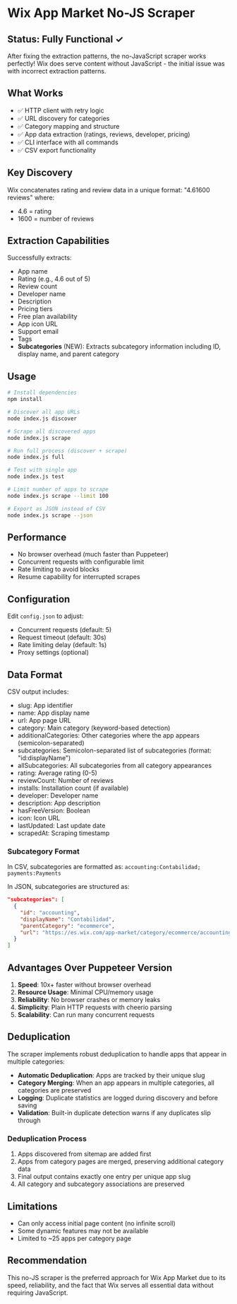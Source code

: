 # Wix App Market No-JS Scraper

## Status: Fully Functional ✓

After fixing the extraction patterns, the no-JavaScript scraper works perfectly! Wix does serve content without JavaScript - the initial issue was with incorrect extraction patterns.

## What Works

- ✅ HTTP client with retry logic
- ✅ URL discovery for categories
- ✅ Category mapping and structure
- ✅ App data extraction (ratings, reviews, developer, pricing)
- ✅ CLI interface with all commands
- ✅ CSV export functionality

## Key Discovery

Wix concatenates rating and review data in a unique format: "4.61600 reviews" where:
- 4.6 = rating
- 1600 = number of reviews

## Extraction Capabilities

Successfully extracts:
- App name
- Rating (e.g., 4.6 out of 5)
- Review count
- Developer name
- Description
- Pricing tiers
- Free plan availability
- App icon URL
- Support email
- Tags
- **Subcategories** (NEW): Extracts subcategory information including ID, display name, and parent category

## Usage

```bash
# Install dependencies
npm install

# Discover all app URLs
node index.js discover

# Scrape all discovered apps
node index.js scrape

# Run full process (discover + scrape)
node index.js full

# Test with single app
node index.js test

# Limit number of apps to scrape
node index.js scrape --limit 100

# Export as JSON instead of CSV
node index.js scrape --json
```

## Performance

- No browser overhead (much faster than Puppeteer)
- Concurrent requests with configurable limit
- Rate limiting to avoid blocks
- Resume capability for interrupted scrapes

## Configuration

Edit `config.json` to adjust:
- Concurrent requests (default: 5)
- Request timeout (default: 30s)
- Rate limiting delay (default: 1s)
- Proxy settings (optional)

## Data Format

CSV output includes:
- slug: App identifier
- name: App display name
- url: App page URL
- category: Main category (keyword-based detection)
- additionalCategories: Other categories where the app appears (semicolon-separated)
- subcategories: Semicolon-separated list of subcategories (format: "id:displayName")
- allSubcategories: All subcategories from all category appearances
- rating: Average rating (0-5)
- reviewCount: Number of reviews
- installs: Installation count (if available)
- developer: Developer name
- description: App description
- hasFreeVersion: Boolean
- icon: Icon URL
- lastUpdated: Last update date
- scrapedAt: Scraping timestamp

### Subcategory Format

In CSV, subcategories are formatted as: `accounting:Contabilidad; payments:Payments`

In JSON, subcategories are structured as:
```json
"subcategories": [
  {
    "id": "accounting",
    "displayName": "Contabilidad",
    "parentCategory": "ecommerce",
    "url": "https://es.wix.com/app-market/category/ecommerce/accounting?subCat=accounting"
  }
]
```

## Advantages Over Puppeteer Version

1. **Speed**: 10x+ faster without browser overhead
2. **Resource Usage**: Minimal CPU/memory usage
3. **Reliability**: No browser crashes or memory leaks
4. **Simplicity**: Plain HTTP requests with cheerio parsing
5. **Scalability**: Can run many concurrent requests

## Deduplication

The scraper implements robust deduplication to handle apps that appear in multiple categories:

- **Automatic Deduplication**: Apps are tracked by their unique slug
- **Category Merging**: When an app appears in multiple categories, all categories are preserved
- **Logging**: Duplicate statistics are logged during discovery and before saving
- **Validation**: Built-in duplicate detection warns if any duplicates slip through

### Deduplication Process

1. Apps discovered from sitemap are added first
2. Apps from category pages are merged, preserving additional category data
3. Final output contains exactly one entry per unique app slug
4. All category and subcategory associations are preserved

## Limitations

- Can only access initial page content (no infinite scroll)
- Some dynamic features may not be available
- Limited to ~25 apps per category page

## Recommendation

This no-JS scraper is the preferred approach for Wix App Market due to its speed, reliability, and the fact that Wix serves all essential data without requiring JavaScript.